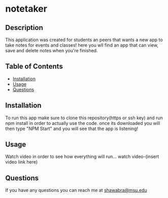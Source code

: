 # notetaker

## Description 
This application was created for students an peers that wants a new app to take notes for events and classes! here you wll find an app that can view, save and delete notes when you're finished.
 
## Table of Contents
* [Installation](#installation)
* [Usage](#usage)
* [Questions](#questions)

## Installation 
To run this app make sure to clone this repository(https or ssh key) and run
npm install in order to actually use the code. once its downloaded you will then type "NPM Start" and you will see that the app is listening!

## Usage 
Watch video in order to see how everything will run...
watch video-(insert video link here)

## Questions
If you have any questions you can reach me at shawabra@msu.edu